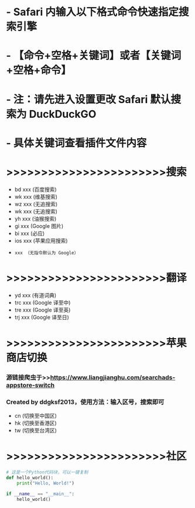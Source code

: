 # - Safari 内输入以下格式命令快速指定搜索引擎
# - 【命令+空格+关键词】或者【关键词+空格+命令】
# - 注：请先进入设置更改 Safari 默认搜索为 DuckDuckGO
# - 具体关键词查看插件文件内容
# >>>>>>>>>>>>>>>>>>>>>>>搜索  
- bd  xxx (百度搜索)  
- wk  xxx (维基搜索)  
- wz  xxx (无追搜索)  
- wk  xxx (无追搜索)  
- yh  xxx (油猴搜索)  
- gi  xxx (Google 图片)  
- bi  xxx (必应)  
- ios  xxx (苹果应用搜索)  
-     xxx （无指令默认为 Google）  
# >>>>>>>>>>>>>>>>>>>>>>>翻译  
- yd  xxx (有道词典)  
- trc xxx (Google 译至中)  
- tre xxx (Google 译至英)  
- trj xxx (Google 译至日)
# >>>>>>>>>>>>>>>>>>>>>>>苹果商店切换
### 源链接爬虫于>>https://www.liangjianghu.com/searchads-appstore-switch
### Created by ddgksf2013，使用方法：输入区号，搜索即可
- cn  (切换至中国区)
- hk  (切换至香港区)
- tw  (切换至台湾区)
# >>>>>>>>>>>>>>>>>>>>>>>社区
 
```python
# 这是一个Python代码块，可以一键复制
def hello_world():
    print("Hello, World!")
 
if __name__ == "__main__":
    hello_world()
